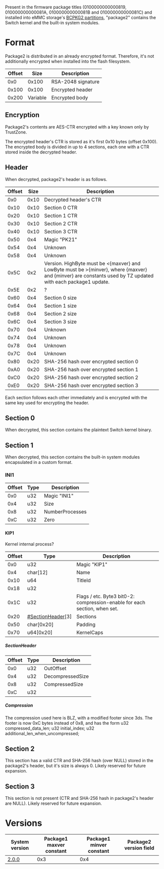 Present in the firmware package titles (0100000000000819,
010000000000081A, 010000000000081B and 010000000000081C) and installed
into eMMC storage's [BCPKG2
partitions](Flash%20Filesystem#User%20Partitions.md##User_Partitions "wikilink"),
"package2" contains the Switch kernel and the built-in system modules.

# Format

Package2 is distributed in an already encrypted format. Therefore, it's
not additionally encrypted when installed into the flash filesystem.

| Offset | Size     | Description        |
| ------ | -------- | ------------------ |
| 0x0    | 0x100    | RSA-2048 signature |
| 0x100  | 0x100    | Encrypted header   |
| 0x200  | Variable | Encrypted body     |

## Encryption

Package2's contents are AES-CTR encrypted with a key known only by
TrustZone.

The encrypted header's CTR is stored as it's first 0x10 bytes (offset
0x100). The encrypted body is divided in up to 4 sections, each one with
a CTR stored inside the decrypted header.

## Header

When decrypted, package2's header is as
follows.

| Offset | Size | Description                                                                                                                                                  |
| ------ | ---- | ------------------------------------------------------------------------------------------------------------------------------------------------------------ |
| 0x0    | 0x10 | Decrypted header's CTR                                                                                                                                       |
| 0x10   | 0x10 | Section 0 CTR                                                                                                                                                |
| 0x20   | 0x10 | Section 1 CTR                                                                                                                                                |
| 0x30   | 0x10 | Section 2 CTR                                                                                                                                                |
| 0x40   | 0x10 | Section 3 CTR                                                                                                                                                |
| 0x50   | 0x4  | Magic "PK21"                                                                                                                                                 |
| 0x54   | 0x4  | Unknown                                                                                                                                                      |
| 0x58   | 0x4  | Unknown                                                                                                                                                      |
| 0x5C   | 0x2  | Version. HighByte must be \<{maxver} and LowByte must be \>{minver}, where {maxver} and {minver} are constants used by TZ updated with each package1 update. |
| 0x5E   | 0x2  | ?                                                                                                                                                            |
| 0x60   | 0x4  | Section 0 size                                                                                                                                               |
| 0x64   | 0x4  | Section 1 size                                                                                                                                               |
| 0x68   | 0x4  | Section 2 size                                                                                                                                               |
| 0x6C   | 0x4  | Section 3 size                                                                                                                                               |
| 0x70   | 0x4  | Unknown                                                                                                                                                      |
| 0x74   | 0x4  | Unknown                                                                                                                                                      |
| 0x78   | 0x4  | Unknown                                                                                                                                                      |
| 0x7C   | 0x4  | Unknown                                                                                                                                                      |
| 0x80   | 0x20 | SHA-256 hash over encrypted section 0                                                                                                                        |
| 0xA0   | 0x20 | SHA-256 hash over encrypted section 1                                                                                                                        |
| 0xC0   | 0x20 | SHA-256 hash over encrypted section 2                                                                                                                        |
| 0xE0   | 0x20 | SHA-256 hash over encrypted section 3                                                                                                                        |

Each section follows each other immediately and is encrypted with the
same key used for encrypting the header.

## Section 0

When decrypted, this section contains the plaintext Switch kernel
binary.

## Section 1

When decrypted, this section contains the built-in system modules
encapsulated in a custom format.

### INI1

| Offset | Type | Description     |
| ------ | ---- | --------------- |
| 0x0    | u32  | Magic "INI1"    |
| 0x4    | u32  | Size            |
| 0x8    | u32  | NumberProcesses |
| 0xC    | u32  | Zero            |

#### KIP1

Kernel internal
process?

| Offset | Type                                              | Description                                                               |
| ------ | ------------------------------------------------- | ------------------------------------------------------------------------- |
| 0x0    | u32                                               | Magic "KIP1"                                                              |
| 0x4    | char\[12\]                                        | Name                                                                      |
| 0x10   | u64                                               | TitleId                                                                   |
| 0x18   | u32                                               |                                                                           |
| 0x1C   | u32                                               | Flags / etc. Byte3 bit0-2: compression-enable for each section, when set. |
| 0x20   | [\#SectionHeader](#SectionHeader "wikilink")\[3\] | Sections                                                                  |
| 0x50   | char\[0x20\]                                      | Padding                                                                   |
| 0x70   | u64\[0x20\]                                       | KernelCaps                                                                |

##### SectionHeader

| Offset | Type | Description      |
| ------ | ---- | ---------------- |
| 0x0    | u32  | OutOffset        |
| 0x4    | u32  | DecompressedSize |
| 0x8    | u32  | CompressedSize   |
| 0xC    | u32  |                  |

##### Compression

The compression used here is BLZ, with a modified footer since 3ds. The
footer is now 0xC bytes instead of 0x8, and has the form u32
compressed\_data\_len; u32 initial\_index; u32
additional\_len\_when\_uncompressed;

## Section 2

This section has a valid CTR and SHA-256 hash (over NULL) stored in the
package2's header, but it's size is always 0. Likely reserved for future
expansion.

## Section 3

This section is not present (CTR and SHA-256 hash in package2's header
are NULL). Likely reserved for future
expansion.

# Versions

| System version               | Package1 maxver constant | Package1 minver constant | Package2 version field |
| ---------------------------- | ------------------------ | ------------------------ | ---------------------- |
| [2.0.0](2.0.0.md "wikilink") | 0x3                      | 0x4                      |                        |
